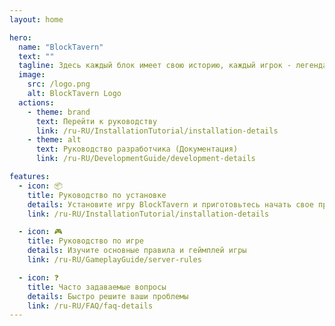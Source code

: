 ```yaml
---
layout: home

hero:
  name: "BlockTavern"
  text: ""
  tagline: Здесь каждый блок имеет свою историю, каждый игрок - легенда
  image:
    src: /logo.png
    alt: BlockTavern Logo
  actions:
    - theme: brand
      text: Перейти к руководству
      link: /ru-RU/InstallationTutorial/installation-details
    - theme: alt
      text: Руководство разработчика (Документация)
      link: /ru-RU/DevelopmentGuide/development-details

features:
  - icon: 📦
    title: Руководство по установке
    details: Установите игру BlockTavern и приготовьтесь начать свое приключение
    link: /ru-RU/InstallationTutorial/installation-details

  - icon: 🎮
    title: Руководство по игре
    details: Изучите основные правила и геймплей игры
    link: /ru-RU/GameplayGuide/server-rules

  - icon: ❓
    title: Часто задаваемые вопросы
    details: Быстро решите ваши проблемы
    link: /ru-RU/FAQ/faq-details
---
```

